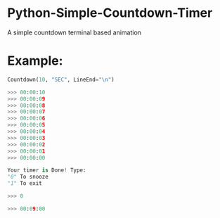 # Python-Simple-Countdown-Timer
A simple countdown terminal based animation

# Example:
```python
Countdown(10, "SEC", LineEnd="\n")

>>> 00:00:10
>>> 00:00:09
>>> 00:00:08
>>> 00:00:07
>>> 00:00:06
>>> 00:00:05
>>> 00:00:04
>>> 00:00:03
>>> 00:00:02
>>> 00:00:01
>>> 00:00:00

Your timer is Done! Type:
"0" To snooze
"1" To exit

>>> 0

>>> 00:09:00
```

